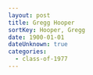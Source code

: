 ```yaml
---
layout: post
title: Gregg Hooper
sortKey: Hooper, Gregg
date: 1900-01-01
dateUnknown: true
categories:
  - class-of-1977
---
```

